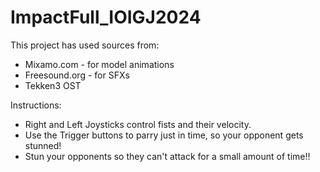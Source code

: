 # ImpactFull_IOIGJ2024

This project has used sources from:

- Mixamo.com - for model animations
- Freesound.org - for SFXs
- Tekken3 OST

Instructions:

 - Right and Left Joysticks control fists and their velocity.
 - Use the Trigger buttons to parry just in time, so your opponent gets stunned!
 - Stun your opponents so they can't attack for a small amount of time!!
